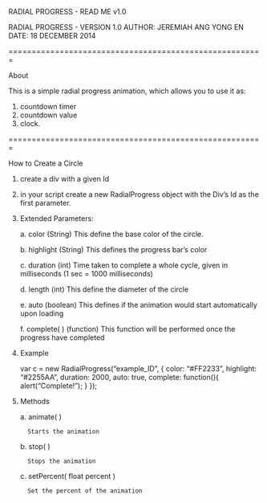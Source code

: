 RADIAL PROGRESS - READ ME v1.0


RADIAL PROGRESS - VERSION 1.0
AUTHOR: JEREMIAH ANG YONG EN
DATE: 18 DECEMBER 2014

=======================================================

About

This is a simple radial progress animation, which allows you to use it as:
1. countdown timer
2. countdown value
3. clock. 

=======================================================

How to Create a Circle

1. create a div with a given Id 

      <div id = ‘radial_example’></div>

2. in your script create a new RadialProgress object with the Div’s Id as the first parameter.

      <script>
            var rp = new RadialProgress(‘radial_example’);
      </script>

3. Extended Parameters:

   a. color (String)
         This define the base color of the circle.

   b. highlight (String)
         This defines the progress bar’s color

   c. duration (int)
         Time taken to complete a whole cycle, given in milliseconds (1 sec = 1000 milliseconds)

   d. length (int)
         This define the diameter of the circle

   e. auto (boolean)
         This defines if the animation would start automatically upon loading

   f. complete( ) (function)
         This function will be performed once the progress have completed

4. Example

      var c = new RadialProgress(“example_ID”, {
            color: “#FF2233”,
            highlight: “#2255AA”,
            duration: 2000,
            auto: true,
            complete: function(){
                  alert(“Complete!”);
            }
      });

5. Methods

   a. animate( )

         Starts the animation

   b. stop( )

         Stops the animation

   c. setPercent( float percent )

         Set the percent of the animation

      

 
